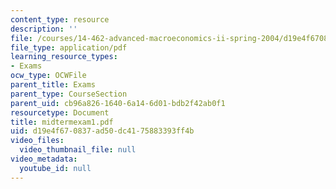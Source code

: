 ```yaml
---
content_type: resource
description: ''
file: /courses/14-462-advanced-macroeconomics-ii-spring-2004/d19e4f670837ad50dc4175883393ff4b_midtermexam1.pdf
file_type: application/pdf
learning_resource_types:
- Exams
ocw_type: OCWFile
parent_title: Exams
parent_type: CourseSection
parent_uid: cb96a826-1640-6a14-6d01-bdb2f42ab0f1
resourcetype: Document
title: midtermexam1.pdf
uid: d19e4f67-0837-ad50-dc41-75883393ff4b
video_files:
  video_thumbnail_file: null
video_metadata:
  youtube_id: null
---
```

